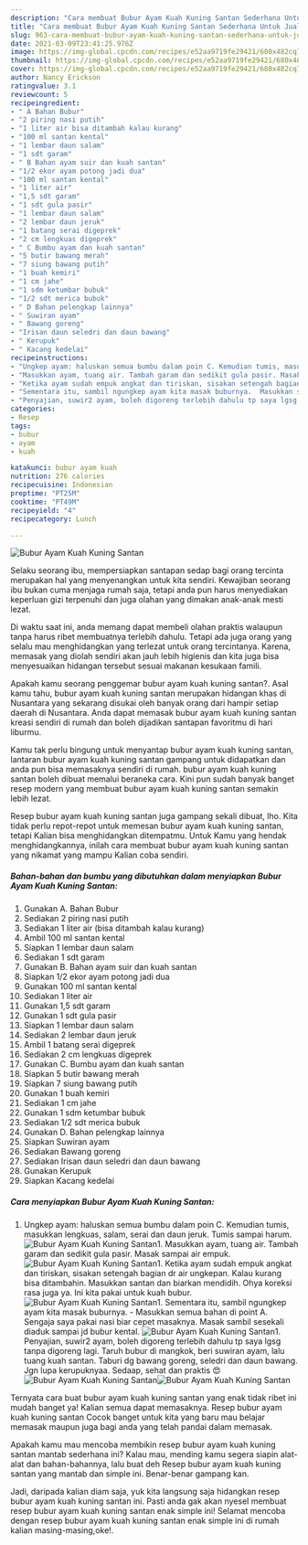 ```yaml
---
description: "Cara membuat Bubur Ayam Kuah Kuning Santan Sederhana Untuk Jualan"
title: "Cara membuat Bubur Ayam Kuah Kuning Santan Sederhana Untuk Jualan"
slug: 963-cara-membuat-bubur-ayam-kuah-kuning-santan-sederhana-untuk-jualan
date: 2021-03-09T23:41:25.976Z
image: https://img-global.cpcdn.com/recipes/e52aa9719fe29421/680x482cq70/bubur-ayam-kuah-kuning-santan-foto-resep-utama.jpg
thumbnail: https://img-global.cpcdn.com/recipes/e52aa9719fe29421/680x482cq70/bubur-ayam-kuah-kuning-santan-foto-resep-utama.jpg
cover: https://img-global.cpcdn.com/recipes/e52aa9719fe29421/680x482cq70/bubur-ayam-kuah-kuning-santan-foto-resep-utama.jpg
author: Nancy Erickson
ratingvalue: 3.1
reviewcount: 5
recipeingredient:
- " A Bahan Bubur"
- "2 piring nasi putih"
- "1 liter air bisa ditambah kalau kurang"
- "100 ml santan kental"
- "1 lembar daun salam"
- "1 sdt garam"
- " B Bahan ayam suir dan kuah santan"
- "1/2 ekor ayam potong jadi dua"
- "100 ml santan kental"
- "1 liter air"
- "1,5 sdt garam"
- "1 sdt gula pasir"
- "1 lembar daun salam"
- "2 lembar daun jeruk"
- "1 batang serai digeprek"
- "2 cm lengkuas digeprek"
- " C Bumbu ayam dan kuah santan"
- "5 butir bawang merah"
- "7 siung bawang putih"
- "1 buah kemiri"
- "1 cm jahe"
- "1 sdm ketumbar bubuk"
- "1/2 sdt merica bubuk"
- " D Bahan pelengkap lainnya"
- " Suwiran ayam"
- " Bawang goreng"
- "Irisan daun seledri dan daun bawang"
- " Kerupuk"
- " Kacang kedelai"
recipeinstructions:
- "Ungkep ayam: haluskan semua bumbu dalam poin C. Kemudian tumis, masukkan lengkuas, salam, serai dan daun jeruk. Tumis sampai harum."
- "Masukkan ayam, tuang air. Tambah garam dan sedikit gula pasir. Masak sampai air empuk."
- "Ketika ayam sudah empuk angkat dan tiriskan, sisakan setengah bagian dr air ungkepan. Kalau kurang bisa ditambahin. Masukkan santan dan biarkan mendidih. Ohya koreksi rasa juga ya. Ini kita pakai untuk kuah bubur."
- "Sementara itu, sambil ngungkep ayam kita masak buburnya.  Masukkan semua bahan di point A. Sengaja saya pakai nasi biar cepet masaknya. Masak sambil sesekali diaduk sampai jd bubur kental."
- "Penyajian, suwir2 ayam, boleh digoreng terlebih dahulu tp saya lgsg tanpa digoreng lagi. Taruh bubur di mangkok, beri suwiran ayam, lalu tuang kuah santan. Taburi dg bawang goreng, seledri dan daun bawang. Jgn lupa kerupuknyaa. Sedaap, sehat dan praktis 😍"
categories:
- Resep
tags:
- bubur
- ayam
- kuah

katakunci: bubur ayam kuah 
nutrition: 276 calories
recipecuisine: Indonesian
preptime: "PT25M"
cooktime: "PT49M"
recipeyield: "4"
recipecategory: Lunch

---
```



![Bubur Ayam Kuah Kuning Santan](https://img-global.cpcdn.com/recipes/e52aa9719fe29421/680x482cq70/bubur-ayam-kuah-kuning-santan-foto-resep-utama.jpg)

Selaku seorang ibu, mempersiapkan santapan sedap bagi orang tercinta merupakan hal yang menyenangkan untuk kita sendiri. Kewajiban seorang ibu bukan cuma menjaga rumah saja, tetapi anda pun harus menyediakan keperluan gizi terpenuhi dan juga olahan yang dimakan anak-anak mesti lezat.

Di waktu  saat ini, anda memang dapat membeli olahan praktis walaupun tanpa harus ribet membuatnya terlebih dahulu. Tetapi ada juga orang yang selalu mau menghidangkan yang terlezat untuk orang tercintanya. Karena, memasak yang diolah sendiri akan jauh lebih higienis dan kita juga bisa menyesuaikan hidangan tersebut sesuai makanan kesukaan famili. 



Apakah kamu seorang penggemar bubur ayam kuah kuning santan?. Asal kamu tahu, bubur ayam kuah kuning santan merupakan hidangan khas di Nusantara yang sekarang disukai oleh banyak orang dari hampir setiap daerah di Nusantara. Anda dapat memasak bubur ayam kuah kuning santan kreasi sendiri di rumah dan boleh dijadikan santapan favoritmu di hari liburmu.

Kamu tak perlu bingung untuk menyantap bubur ayam kuah kuning santan, lantaran bubur ayam kuah kuning santan gampang untuk didapatkan dan anda pun bisa memasaknya sendiri di rumah. bubur ayam kuah kuning santan boleh dibuat memalui beraneka cara. Kini pun sudah banyak banget resep modern yang membuat bubur ayam kuah kuning santan semakin lebih lezat.

Resep bubur ayam kuah kuning santan juga gampang sekali dibuat, lho. Kita tidak perlu repot-repot untuk memesan bubur ayam kuah kuning santan, tetapi Kalian bisa menghidangkan ditempatmu. Untuk Kamu yang hendak menghidangkannya, inilah cara membuat bubur ayam kuah kuning santan yang nikamat yang mampu Kalian coba sendiri.

<!--inarticleads1-->

##### Bahan-bahan dan bumbu yang dibutuhkan dalam menyiapkan Bubur Ayam Kuah Kuning Santan:

1. Gunakan  A. Bahan Bubur
1. Sediakan 2 piring nasi putih
1. Sediakan 1 liter air (bisa ditambah kalau kurang)
1. Ambil 100 ml santan kental
1. Siapkan 1 lembar daun salam
1. Sediakan 1 sdt garam
1. Gunakan  B. Bahan ayam suir dan kuah santan
1. Siapkan 1/2 ekor ayam potong jadi dua
1. Gunakan 100 ml santan kental
1. Sediakan 1 liter air
1. Gunakan 1,5 sdt garam
1. Gunakan 1 sdt gula pasir
1. Siapkan 1 lembar daun salam
1. Sediakan 2 lembar daun jeruk
1. Ambil 1 batang serai digeprek
1. Sediakan 2 cm lengkuas digeprek
1. Gunakan  C. Bumbu ayam dan kuah santan
1. Siapkan 5 butir bawang merah
1. Siapkan 7 siung bawang putih
1. Gunakan 1 buah kemiri
1. Sediakan 1 cm jahe
1. Gunakan 1 sdm ketumbar bubuk
1. Sediakan 1/2 sdt merica bubuk
1. Gunakan  D. Bahan pelengkap lainnya
1. Siapkan  Suwiran ayam
1. Sediakan  Bawang goreng
1. Sediakan Irisan daun seledri dan daun bawang
1. Gunakan  Kerupuk
1. Siapkan  Kacang kedelai




<!--inarticleads2-->

##### Cara menyiapkan Bubur Ayam Kuah Kuning Santan:

1. Ungkep ayam: haluskan semua bumbu dalam poin C. Kemudian tumis, masukkan lengkuas, salam, serai dan daun jeruk. Tumis sampai harum.
<img src="//assets-global.cpcdn.com/assets/icons/button_play-2c75c40dde080a61004c1f40b05d8f140eaff45d7e9e6481dc71c63d2e7c4909.png" alt="Bubur Ayam Kuah Kuning Santan">1. Masukkan ayam, tuang air. Tambah garam dan sedikit gula pasir. Masak sampai air empuk.
<img src="//assets-global.cpcdn.com/assets/icons/button_play-2c75c40dde080a61004c1f40b05d8f140eaff45d7e9e6481dc71c63d2e7c4909.png" alt="Bubur Ayam Kuah Kuning Santan">1. Ketika ayam sudah empuk angkat dan tiriskan, sisakan setengah bagian dr air ungkepan. Kalau kurang bisa ditambahin. Masukkan santan dan biarkan mendidih. Ohya koreksi rasa juga ya. Ini kita pakai untuk kuah bubur.
<img src="//assets-global.cpcdn.com/assets/icons/button_play-2c75c40dde080a61004c1f40b05d8f140eaff45d7e9e6481dc71c63d2e7c4909.png" alt="Bubur Ayam Kuah Kuning Santan">1. Sementara itu, sambil ngungkep ayam kita masak buburnya.  - Masukkan semua bahan di point A. Sengaja saya pakai nasi biar cepet masaknya. Masak sambil sesekali diaduk sampai jd bubur kental.
<img src="//assets-global.cpcdn.com/assets/icons/button_play-2c75c40dde080a61004c1f40b05d8f140eaff45d7e9e6481dc71c63d2e7c4909.png" alt="Bubur Ayam Kuah Kuning Santan">1. Penyajian, suwir2 ayam, boleh digoreng terlebih dahulu tp saya lgsg tanpa digoreng lagi. Taruh bubur di mangkok, beri suwiran ayam, lalu tuang kuah santan. Taburi dg bawang goreng, seledri dan daun bawang. Jgn lupa kerupuknyaa. Sedaap, sehat dan praktis 😍
<img src="//assets-global.cpcdn.com/assets/icons/button_play-2c75c40dde080a61004c1f40b05d8f140eaff45d7e9e6481dc71c63d2e7c4909.png" alt="Bubur Ayam Kuah Kuning Santan"><img src="//assets-global.cpcdn.com/assets/icons/button_play-2c75c40dde080a61004c1f40b05d8f140eaff45d7e9e6481dc71c63d2e7c4909.png" alt="Bubur Ayam Kuah Kuning Santan">



Ternyata cara buat bubur ayam kuah kuning santan yang enak tidak ribet ini mudah banget ya! Kalian semua dapat memasaknya. Resep bubur ayam kuah kuning santan Cocok banget untuk kita yang baru mau belajar memasak maupun juga bagi anda yang telah pandai dalam memasak.

Apakah kamu mau mencoba membikin resep bubur ayam kuah kuning santan mantab sederhana ini? Kalau mau, mending kamu segera siapin alat-alat dan bahan-bahannya, lalu buat deh Resep bubur ayam kuah kuning santan yang mantab dan simple ini. Benar-benar gampang kan. 

Jadi, daripada kalian diam saja, yuk kita langsung saja hidangkan resep bubur ayam kuah kuning santan ini. Pasti anda gak akan nyesel membuat resep bubur ayam kuah kuning santan enak simple ini! Selamat mencoba dengan resep bubur ayam kuah kuning santan enak simple ini di rumah kalian masing-masing,oke!.

